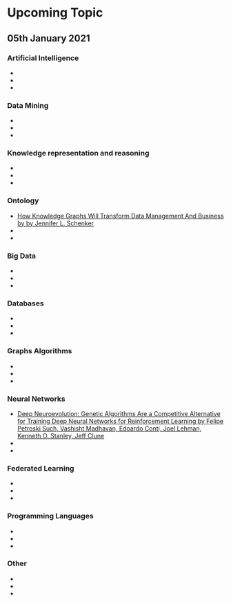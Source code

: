 # Upcoming Topic

## 05th January 2021

### Artificial Intelligence
- 
- 
- 

### Data Mining
- 
- 
- 
### Knowledge representation and reasoning
- 
- 
- 

### Ontology
- [How Knowledge Graphs Will Transform Data Management And Business by by Jennifer L. Schenker](https://theinnovator.news/how-knowledge-graphs-will-transform-data-management-and-business/)
- 
- 

### Big Data
- 
- 
- 


### Databases
- 
- 
- 

### Graphs Algorithms
- 
- 
- 

### Neural Networks
- [Deep Neuroevolution: Genetic Algorithms Are a Competitive Alternative for Training Deep Neural Networks for Reinforcement Learning by Felipe Petroski Such, Vashisht Madhavan, Edoardo Conti, Joel Lehman, Kenneth O. Stanley, Jeff Clune](https://arxiv.org/abs/1712.06567)
- 
- 

### Federated Learning
- 
- 
- 

### Programming Languages
- 
- 
- 

### Other
- 
- 
- 

